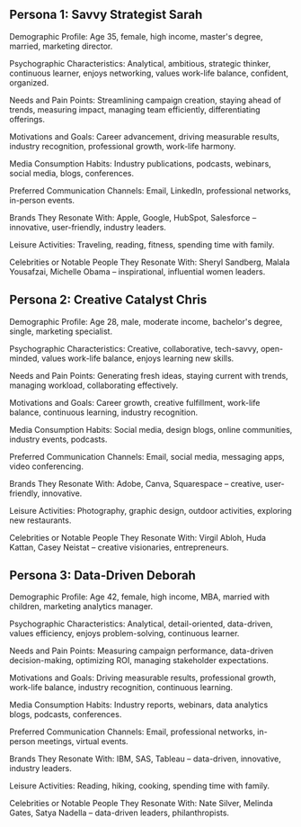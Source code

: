 ## Persona 1: Savvy Strategist Sarah

Demographic Profile: Age 35, female, high income, master's degree, married, marketing director.

Psychographic Characteristics: Analytical, ambitious, strategic thinker, continuous learner, enjoys networking, values work-life balance, confident, organized.

Needs and Pain Points: Streamlining campaign creation, staying ahead of trends, measuring impact, managing team efficiently, differentiating offerings.

Motivations and Goals: Career advancement, driving measurable results, industry recognition, professional growth, work-life harmony.

Media Consumption Habits: Industry publications, podcasts, webinars, social media, blogs, conferences.

Preferred Communication Channels: Email, LinkedIn, professional networks, in-person events.

Brands They Resonate With: Apple, Google, HubSpot, Salesforce – innovative, user-friendly, industry leaders.

Leisure Activities: Traveling, reading, fitness, spending time with family.

Celebrities or Notable People They Resonate With: Sheryl Sandberg, Malala Yousafzai, Michelle Obama – inspirational, influential women leaders.

## Persona 2: Creative Catalyst Chris

Demographic Profile: Age 28, male, moderate income, bachelor's degree, single, marketing specialist.

Psychographic Characteristics: Creative, collaborative, tech-savvy, open-minded, values work-life balance, enjoys learning new skills.

Needs and Pain Points: Generating fresh ideas, staying current with trends, managing workload, collaborating effectively.

Motivations and Goals: Career growth, creative fulfillment, work-life balance, continuous learning, industry recognition.

Media Consumption Habits: Social media, design blogs, online communities, industry events, podcasts.

Preferred Communication Channels: Email, social media, messaging apps, video conferencing.

Brands They Resonate With: Adobe, Canva, Squarespace – creative, user-friendly, innovative.

Leisure Activities: Photography, graphic design, outdoor activities, exploring new restaurants.

Celebrities or Notable People They Resonate With: Virgil Abloh, Huda Kattan, Casey Neistat – creative visionaries, entrepreneurs.

## Persona 3: Data-Driven Deborah

Demographic Profile: Age 42, female, high income, MBA, married with children, marketing analytics manager.

Psychographic Characteristics: Analytical, detail-oriented, data-driven, values efficiency, enjoys problem-solving, continuous learner.

Needs and Pain Points: Measuring campaign performance, data-driven decision-making, optimizing ROI, managing stakeholder expectations.

Motivations and Goals: Driving measurable results, professional growth, work-life balance, industry recognition, continuous learning.

Media Consumption Habits: Industry reports, webinars, data analytics blogs, podcasts, conferences.

Preferred Communication Channels: Email, professional networks, in-person meetings, virtual events.

Brands They Resonate With: IBM, SAS, Tableau – data-driven, innovative, industry leaders.

Leisure Activities: Reading, hiking, cooking, spending time with family.

Celebrities or Notable People They Resonate With: Nate Silver, Melinda Gates, Satya Nadella – data-driven leaders, philanthropists.